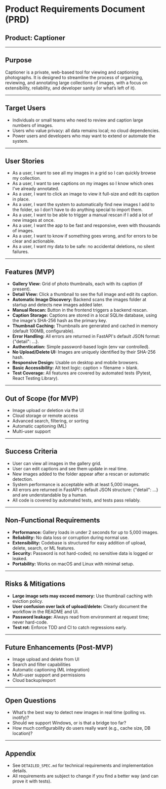 # Product Requirements Document (PRD)

## Product: Captioner

---

## Purpose
Captioner is a private, web-based tool for viewing and captioning photographs. It is designed to streamline the process of organizing, reviewing, and annotating large collections of images, with a focus on extensibility, reliability, and developer sanity (or what’s left of it).

---

## Target Users
- Individuals or small teams who need to review and caption large numbers of images.
- Users who value privacy: all data remains local; no cloud dependencies.
- Power users and developers who may want to extend or automate the system.

---

## User Stories
- As a user, I want to see all my images in a grid so I can quickly browse my collection.
- As a user, I want to see captions on my images so I know which ones I’ve already annotated.
- As a user, I want to click an image to view it full-size and edit its caption in place.
- As a user, I want the system to automatically find new images I add to the folder, so I don’t have to do anything special to import them.
- As a user, I want to be able to trigger a manual rescan if I add a lot of new images at once.
- As a user, I want the app to be fast and responsive, even with thousands of images.
- As a user, I want to know if something goes wrong, and for errors to be clear and actionable.
- As a user, I want my data to be safe: no accidental deletions, no silent failures.

---

## Features (MVP)
- **Gallery View:** Grid of photo thumbnails, each with its caption (if present).
- **Detail View:** Click a thumbnail to see the full image and edit its caption.
- **Automatic Image Discovery:** Backend scans the images folder at startup and detects new images added later.
- **Manual Rescan:** Button in the frontend triggers a backend rescan.
- **Caption Storage:** Captions are stored in a local SQLite database, using the image's SHA-256 hash as the primary key.
- **Thumbnail Caching:** Thumbnails are generated and cached in memory (default 100MB, configurable).
- **Error Handling:** All errors are returned in FastAPI's default JSON format: {"detail": ...}.
- **Authentication:** Simple password-based login (env var controlled).
- **No Upload/Delete UI:** Images are uniquely identified by their SHA-256 hash.
- **Responsive Design:** Usable on desktop and mobile browsers.
- **Basic Accessibility:** Alt text logic: caption > filename > blank.
- **Test Coverage:** All features are covered by automated tests (Pytest, React Testing Library).

---

## Out of Scope (for MVP)
- Image upload or deletion via the UI
- Cloud storage or remote access
- Advanced search, filtering, or sorting
- Automatic captioning (ML)
- Multi-user support

---

## Success Criteria
- User can view all images in the gallery grid.
- User can edit captions and see them update in real time.
- New images added to the folder appear after a rescan or automatic detection.
- System performance is acceptable with at least 5,000 images.
- All errors are returned in FastAPI's default JSON structure: {"detail": ...} and are understandable by a human.
- All code is covered by automated tests, and tests pass reliably.

---

## Non-Functional Requirements
- **Performance:** Gallery loads in under 2 seconds for up to 5,000 images.
- **Reliability:** No data loss or corruption during normal use.
- **Extensibility:** Codebase is structured for easy addition of upload, delete, search, or ML features.
- **Security:** Password is not hard-coded; no sensitive data is logged or leaked.
- **Portability:** Works on macOS and Linux with minimal setup.

---

## Risks & Mitigations
- **Large image sets may exceed memory:** Use thumbnail caching with eviction policy.
- **User confusion over lack of upload/delete:** Clearly document the workflow in the README and UI.
- **Password leakage:** Always read from environment at request time; never hard-code.
- **Test rot:** Enforce TDD and CI to catch regressions early.

---

## Future Enhancements (Post-MVP)
- Image upload and delete from UI
- Search and filter capabilities
- Automatic captioning (ML integration)
- Multi-user support and permissions
- Cloud backup/export

---

## Open Questions
- What’s the best way to detect new images in real time (polling vs. inotify)?
- Should we support Windows, or is that a bridge too far?
- How much configurability do users really want (e.g., cache size, DB location)?

---

## Appendix
- See `DETAILED_SPEC.md` for technical requirements and implementation details.
- All requirements are subject to change if you find a better way (and can prove it with tests).
